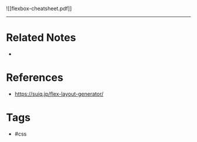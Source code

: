 ![[flexbox-cheatsheet.pdf]]

---
# Related Notes
- 

# References
- https://suiq.jp/flex-layout-generator/

# Tags
- #css